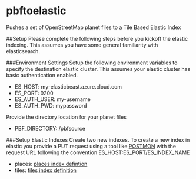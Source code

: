 # pbftoelastic
Pushes a set of OpenStreetMap planet files to a Tile Based Elastic Index

##Setup
Please complete the following steps before you kickoff the elastic indexing. This assumes you have some general familiarity with elasticsearch.

###Environment Settings
Setup the following environment variables to specify the destination elastic cluster. This assumes your elastic cluster has basic authentication enabled.
+ ES_HOST: my-elasticbeast.azure.cloud.com
+ ES_PORT: 9200
+ ES_AUTH_USER: my-username
+ ES_AUTH_PWD: mypassword

Provide the directory location for your planet files  
+ PBF_DIRECTORY: /pbfsource
 
###Setup Elastic Indexes
Create two new indexes. To create a new index in elastic you provide a PUT request using a tool like [POSTMON](https://www.getpostman.com/) with the request URL following the convention ES_HOST:ES_PORT/ES_INDEX_NAME
+ places: [places index defintion](https://github.com/erikschlegel/pbftoelastic/blob/master/indexes/places.json)
+ tiles: [tiles index definition](https://github.com/erikschlegel/pbftoelastic/blob/master/indexes/tiles.json)
